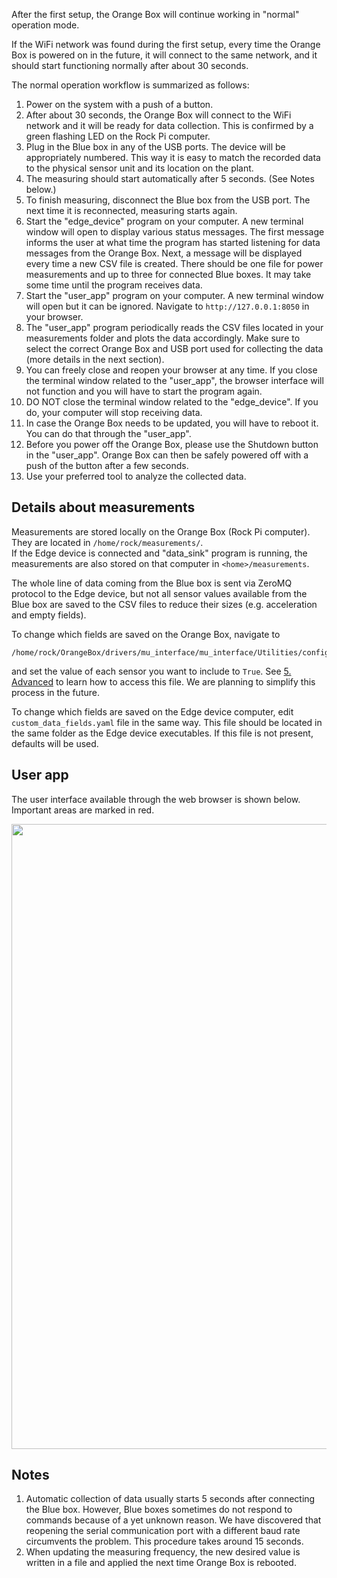 After the first setup, the Orange Box will continue working in "normal" operation mode.  

If the WiFi network was found during the first setup, every time the Orange Box is powered on in the future, it will connect to the same network, and it should start functioning normally after about 30 seconds.

The normal operation workflow is summarized as follows:
1. Power on the system with a push of a button.
1. After about 30 seconds, the Orange Box will connect to the WiFi network and it will be ready for data collection. This is confirmed by a green flashing LED on the Rock Pi computer.
1. Plug in the Blue box in any of the USB ports. The device will be appropriately numbered. This way it is easy to match the recorded data to the physical sensor unit and its location on the plant.
1. The measuring should start automatically after 5 seconds. (See Notes below.)
1. To finish measuring, disconnect the Blue box from the USB port. The next time it is reconnected, measuring starts again.
1. Start the "edge_device" program on your computer. A new terminal window will open to display various status messages. The first message informs the user at what time the program has started listening for data messages from the Orange Box. Next, a message will be displayed every time a new CSV file is created. There should be one file for power measurements and up to three for connected Blue boxes. It may take some time until the program receives data.
1. Start the "user_app" program on your computer. A new terminal window will open but it can be ignored. Navigate to `http://127.0.0.1:8050` in your browser.
1. The "user_app" program periodically reads the CSV files located in your measurements folder and plots the data accordingly. Make sure to select the correct Orange Box and USB port used for collecting the data (more details in the next section).
1. You can freely close and reopen your browser at any time. If you close the terminal window related to the "user_app", the browser interface will not function and you will have to start the program again.
1. DO NOT close the terminal window related to the "edge_device". If you do, your computer will stop receiving data.
1. In case the Orange Box needs to be updated, you will have to reboot it. You can do that through the "user_app".
1. Before you power off the Orange Box, please use the Shutdown button in the "user_app". Orange Box can then be safely powered off with a push of the button after a few seconds.
1. Use your preferred tool to analyze the collected data.

## Details about measurements
Measurements are stored locally on the Orange Box (Rock Pi computer). They are located in `/home/rock/measurements/`.  
If the Edge device is connected and "data_sink" program is running, the measurements are also stored on that computer in `<home>/measurements`.

The whole line of data coming from the Blue box is sent via ZeroMQ protocol to the Edge device, but not all sensor values available from the Blue box are saved to the CSV files to reduce their sizes (e.g. acceleration and empty fields).

To change which fields are saved on the Orange Box, navigate to 
```
/home/rock/OrangeBox/drivers/mu_interface/mu_interface/Utilities/config/default_data_fields.yaml
```
and set the value of each sensor you want to include to `True`. See [5. Advanced](5.-Advanced) to learn how to access this file. We are planning to simplify this process in the future.

To change which fields are saved on the Edge device computer, edit `custom_data_fields.yaml` file in the same way. This file should be located in the same folder as the Edge device executables. If this file is not present, defaults will be used.

## User app
The user interface available through the web browser is shown below. Important areas are marked in red.
<p align="center">
<img src="https://github.com/WatchPlant/OrangeBox/assets/18334507/43b347d8-c768-4b79-be50-b9cb9142e7b3" width="1000">
</p>


## Notes
1. Automatic collection of data usually starts 5 seconds after connecting the Blue box. However, Blue boxes sometimes do not respond to commands because of a yet unknown reason. We have discovered that reopening the serial communication port with a different baud rate circumvents the problem. This procedure takes around 15 seconds.
1. When updating the measuring frequency, the new desired value is written in a file and applied the next time Orange Box is rebooted.
